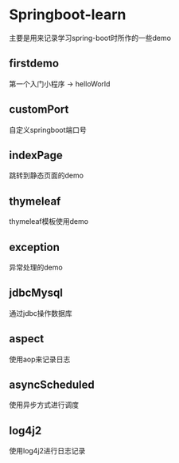 # Springboot-learn
主要是用来记录学习spring-boot时所作的一些demo
## firstdemo
第一个入门小程序 -> helloWorld
## customPort
自定义springboot端口号
## indexPage
跳转到静态页面的demo
## thymeleaf
thymeleaf模板使用demo
## exception
异常处理的demo
## jdbcMysql
通过jdbc操作数据库
## aspect
使用aop来记录日志
## asyncScheduled
使用异步方式进行调度
## log4j2
使用log4j2进行日志记录



